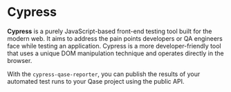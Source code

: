 # Cypress

**Cypress** is a purely JavaScript-based front-end testing tool built for the modern web. It aims to address the pain points developers or QA engineers face while testing an application. Cypress is a more developer-friendly tool that uses a unique DOM manipulation technique and operates directly in the browser.

With the `cypress-qase-reporter`, you can publish the results of your automated test runs to your Qase project using the public API.

